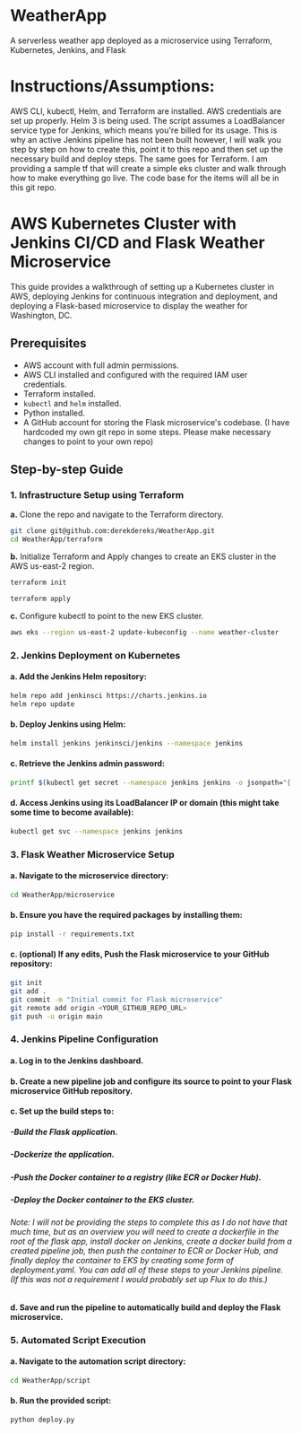 # WeatherApp
A serverless weather app deployed as a microservice using Terraform, Kubernetes, Jenkins, and Flask 
# Instructions/Assumptions:

AWS CLI, kubectl, Helm, and Terraform are installed.
AWS credentials are set up properly.
Helm 3 is being used.
The script assumes a LoadBalancer service type for Jenkins, which means you're billed for its usage. This is why an active Jenkins pipeline has not been built however, I will walk you step by step on how to create this, point it to this repo and then set up the necessary build and deploy steps. The same goes for Terraform. I am providing a sample tf that will create a simple eks cluster and walk through how to make everything go live. The code base for the items will all be in this git repo. 

# AWS Kubernetes Cluster with Jenkins CI/CD and Flask Weather Microservice

This guide provides a walkthrough of setting up a Kubernetes cluster in AWS, deploying Jenkins for continuous integration and deployment, and deploying a Flask-based microservice to display the weather for Washington, DC.

## Prerequisites

- AWS account with full admin permissions.
- AWS CLI installed and configured with the required IAM user credentials.
- Terraform installed.
- `kubectl` and `helm` installed.
- Python installed.
- A GitHub account for storing the Flask microservice's codebase. (I have hardcoded my own git repo in some steps. Please make necessary changes to point to your own repo)

## Step-by-step Guide

### 1. Infrastructure Setup using Terraform

**a.** Clone the repo and navigate to the Terraform directory.

```bash
git clone git@github.com:derekdereks/WeatherApp.git
cd WeatherApp/terraform
```
**b.** Initialize Terraform and Apply changes to create an EKS cluster in the AWS us-east-2 region.
```bash
terraform init
```
```bash
terraform apply
```
**c.**  Configure kubectl to point to the new EKS cluster.
```bash
aws eks --region us-east-2 update-kubeconfig --name weather-cluster
```
### 2. Jenkins Deployment on Kubernetes

#### a. Add the Jenkins Helm repository:

```bash
helm repo add jenkinsci https://charts.jenkins.io
helm repo update
```
#### b. Deploy Jenkins using Helm:
```bash
helm install jenkins jenkinsci/jenkins --namespace jenkins
```
#### c. Retrieve the Jenkins admin password:
```bash
printf $(kubectl get secret --namespace jenkins jenkins -o jsonpath="{.data.jenkins-admin-password}" | base64 --decode);echo
```
#### d. Access Jenkins using its LoadBalancer IP or domain (this might take some time to become available):
```bash
kubectl get svc --namespace jenkins jenkins
```
### 3. Flask Weather Microservice Setup

#### a. Navigate to the microservice directory:
```bash
cd WeatherApp/microservice
```
#### b. Ensure you have the required packages by installing them:
```bash
pip install -r requirements.txt
```
#### c. (optional) If any edits, Push the Flask microservice to your GitHub repository:
```bash
git init
git add .
git commit -m "Initial commit for Flask microservice"
git remote add origin <YOUR_GITHUB_REPO_URL>
git push -u origin main
```
### 4. Jenkins Pipeline Configuration
#### a. Log in to the Jenkins dashboard.
#### b. Create a new pipeline job and configure its source to point to your Flask microservice GitHub repository.
#### c. Set up the build steps to:
##### -Build the Flask application.
##### -Dockerize the application.
##### -Push the Docker container to a registry (like ECR or Docker Hub).
##### -Deploy the Docker container to the EKS cluster.
###### Note: I will not be providing the steps to complete this as I do not have that much time, but as an overview you will need to create a dockerfile in the root of the flask app, install docker on Jenkins, create a docker build from a created pipeline job, then push the container to ECR or Docker Hub, and finally deploy the container to EKS by creating some form of deployment.yaml. You can add all of these steps to your Jenkins pipeline. (If this was not a requirement I would probably set up Flux to do this.)

#### d. Save and run the pipeline to automatically build and deploy the Flask microservice.

### 5. Automated Script Execution
#### a. Navigate to the automation script directory:
```bash
cd WeatherApp/script
```
#### b. Run the provided script:
```bash
python deploy.py
```
